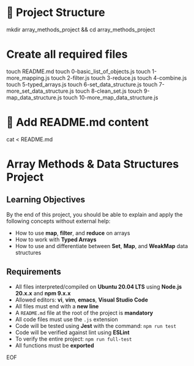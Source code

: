 # 📁 Project Structure
mkdir array_methods_project && cd array_methods_project

# Create all required files
touch README.md
touch 0-basic_list_of_objects.js
touch 1-more_mapping.js
touch 2-filter.js
touch 3-reduce.js
touch 4-combine.js
touch 5-typed_arrays.js
touch 6-set_data_structure.js
touch 7-more_set_data_structure.js
touch 8-clean_set.js
touch 9-map_data_structure.js
touch 10-more_map_data_structure.js

# 📝 Add README.md content
cat <<EOF > README.md
# Array Methods & Data Structures Project

## Learning Objectives
By the end of this project, you should be able to explain and apply the following concepts without external help:

- How to use **map**, **filter**, and **reduce** on arrays
- How to work with **Typed Arrays**
- How to use and differentiate between **Set**, **Map**, and **WeakMap** data structures

## Requirements
- All files interpreted/compiled on **Ubuntu 20.04 LTS** using **Node.js 20.x.x** and **npm 9.x.x**
- Allowed editors: **vi**, **vim**, **emacs**, **Visual Studio Code**
- All files must end with a **new line**
- A `README.md` file at the root of the project is **mandatory**
- All code files must use the `.js` extension
- Code will be tested using **Jest** with the command: `npm run test`
- Code will be verified against lint using **ESLint**
- To verify the entire project: `npm run full-test`
- All functions must be **exported**

EOF
